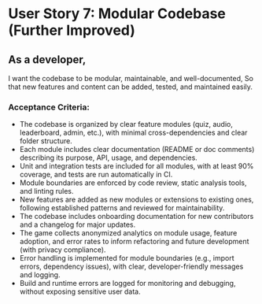 

# User Story 7: Modular Codebase (Further Improved)

## As a developer,
I want the codebase to be modular, maintainable, and well-documented,
So that new features and content can be added, tested, and maintained easily.

### Acceptance Criteria:
- The codebase is organized by clear feature modules (quiz, audio, leaderboard, admin, etc.), with minimal cross-dependencies and clear folder structure.
- Each module includes clear documentation (README or doc comments) describing its purpose, API, usage, and dependencies.
- Unit and integration tests are included for all modules, with at least 90% coverage, and tests are run automatically in CI.
- Module boundaries are enforced by code review, static analysis tools, and linting rules.
- New features are added as new modules or extensions to existing ones, following established patterns and reviewed for maintainability.
- The codebase includes onboarding documentation for new contributors and a changelog for major updates.
- The game collects anonymized analytics on module usage, feature adoption, and error rates to inform refactoring and future development (with privacy compliance).
- Error handling is implemented for module boundaries (e.g., import errors, dependency issues), with clear, developer-friendly messages and logging.
- Build and runtime errors are logged for monitoring and debugging, without exposing sensitive user data.
